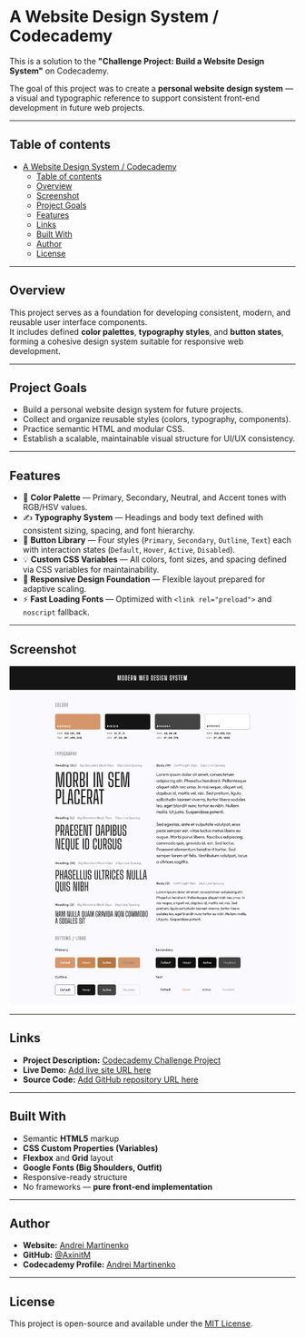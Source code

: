 # A Website Design System / Codecademy

This is a solution to the **"Challenge Project: Build a Website Design System"** on Codecademy.

The goal of this project was to create a **personal website design system** — a visual and typographic reference to support consistent front-end development in future web projects.

---

## Table of contents

- [A Website Design System / Codecademy](#a-website-design-system--codecademy)
  - [Table of contents](#table-of-contents)
  - [Overview](#overview)
  - [Screenshot](#screenshot)
  - [Project Goals](#project-goals)
  - [Features](#features)
  - [Links](#links)
  - [Built With](#built-with)
  - [Author](#author)
  - [License](#license)

---

## Overview

This project serves as a foundation for developing consistent, modern, and reusable user interface components.  
It includes defined **color palettes**, **typography styles**, and **button states**, forming a cohesive design system suitable for responsive web development.

---

## Project Goals

- Build a personal website design system for future projects.
- Collect and organize reusable styles (colors, typography, components).
- Practice semantic HTML and modular CSS.
- Establish a scalable, maintainable visual structure for UI/UX consistency.

---

## Features

- 🎨 **Color Palette** — Primary, Secondary, Neutral, and Accent tones with RGB/HSV values.  
- ✍️ **Typography System** — Headings and body text defined with consistent sizing, spacing, and font hierarchy.  
- 🔘 **Button Library** — Four styles (`Primary`, `Secondary`, `Outline`, `Text`) each with interaction states (`Default`, `Hover`, `Active`, `Disabled`).  
- 💡 **Custom CSS Variables** — All colors, font sizes, and spacing defined via CSS variables for maintainability.  
- 📱 **Responsive Design Foundation** — Flexible layout prepared for adaptive scaling.  
- ⚡ **Fast Loading Fonts** — Optimized with `<link rel="preload">` and `noscript` fallback.

---

## Screenshot

![](screenshot.png)

---

## Links

- **Project Description:** [Codecademy Challenge Project](https://www.codecademy.com/journeys/front-end-engineer/paths/fecj-22-improved-styling-with-css/tracks/fecj-22-improved-styling-with-css/modules/wdcp-22-build-a-website-design-system-c09e9da3-4b42-409f-8aa2-470c801d653b/projects/independent-project-web-design-system)
- **Live Demo:** [Add live site URL here](https://your-live-site-url.com)
- **Source Code:** [Add GitHub repository URL here](https://github.com/your-username/website-design-system)

---

## Built With

- Semantic **HTML5** markup  
- **CSS Custom Properties (Variables)**  
- **Flexbox** and **Grid** layout  
- **Google Fonts (Big Shoulders, Outfit)**  
- Responsive-ready structure  
- No frameworks — **pure front-end implementation**

---

## Author

- **Website:** [Andrei Martinenko](https://www.frontender.biz/)  
- **GitHub:** [@AxinitM](https://github.com/AxinitM)  
- **Codecademy Profile:** [Andrei Martinenko](https://www.codecademy.com/profiles/system5869051486)

---

## License

This project is open-source and available under the [MIT License](LICENSE).
